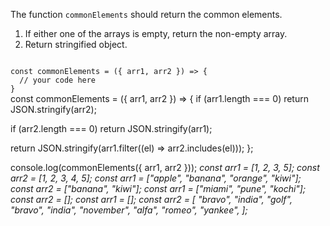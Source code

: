 The function `commonElements` should return the common elements.

1. If either one of the arrays is empty, return the non-empty array.
2. Return stringified object.

<codeblock language="javascript" type="exercise" testMode="multipleInput">
<code>
const commonElements = ({ arr1, arr2 }) => {
  // your code here
}
</code>

<solution>
const commonElements = ({ arr1, arr2 }) => {
  if (arr1.length === 0) return JSON.stringify(arr2);

  if (arr2.length === 0) return JSON.stringify(arr1);

  return JSON.stringify(arr1.filter((el) => arr2.includes(el)));
};
</solution>

<testcases>
<caller>
console.log(commonElements({ arr1, arr2 }));
</caller>
<testcase>
<i>
const arr1 = [1, 2, 3, 5];
const arr2 = [1, 2, 3, 4, 5];
</i>
</testcase>
<testcase>
<i>
const arr1 = ["apple", "banana", "orange", "kiwi"];
const arr2 = ["banana", "kiwi"];
</i>
</testcase>
<testcase>
<i>
const arr1 = ["miami", "pune", "kochi"];
const arr2 = [];
</i>
</testcase>
<testcase>
<i>
const arr1 = [];
const arr2 = [
  "bravo",
  "india",
  "golf",
  "bravo",
  "india",
  "november",
  "alfa",
  "romeo",
  "yankee",
];
</i>
</testcase>
</testcases>
</codeblock>